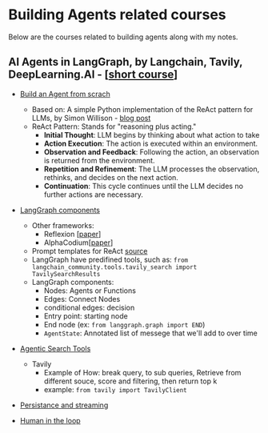 # Building Agents related courses

Below are the courses related to building agents along with my notes.

## AI Agents in LangGraph, by Langchain, Tavily, DeepLearning.AI - [[short course](https://learn.deeplearning.ai/courses/ai-agents-in-langgraph/lesson/1/introduction)]
- [Build an Agent from scrach](https://learn.deeplearning.ai/courses/ai-agents-in-langgraph/lesson/2/build-an-agent-from-scratch)
    * Based on: A simple Python implementation of the ReAct pattern for LLMs, by Simon Willison - [blog post](https://til.simonwillison.net/llms/python-react-pattern)
    * ReAct Pattern: Stands for "reasoning plus acting."
        - **Initial Thought**: LLM begins by thinking about what action to take
        - **Action Execution**: The action is executed within an environment.
        - **Observation and Feedback**: Following the action, an observation is returned from the environment.
        - **Repetition and Refinement**: The LLM processes the observation, rethinks, and decides on the next action.
        - **Continuation**: This cycle continues until the LLM decides no further actions are necessary.
- [LangGraph components](https://learn.deeplearning.ai/courses/ai-agents-in-langgraph/lesson/3/langgraph-components) 
    * Other frameworks:
        - Reflexion [[paper](https://arxiv.org/pdf/2303.11366)]
        - AlphaCodium[[paper](https://arxiv.org/pdf/2401.08500)]
    * Prompt templates for ReAct [source](https://smith.langchain.com/hub/hwchase17/react)
    * LangGraph have predifined tools, such as: `from langchain_community.tools.tavily_search import TavilySearchResults`
    * LangGraph components:
        - Nodes: Agents or Functions
        - Edges: Connect Nodes
        - conditional edges: decision
        - Entry point: starting node
        - End node (ex: `from langgraph.graph import END`)
        - `AgentState`: Annotated list of messege that we'll add to over time
        
- [Agentic Search Tools](https://learn.deeplearning.ai/courses/ai-agents-in-langgraph/lesson/4/agentic-search-tools)
    * Tavily
        - Example of How: break query, to sub queries, Retrieve from different souce, score and filtering, then return top k
        - example: `from tavily import TavilyClient`
- [Persistance and streaming](https://learn.deeplearning.ai/courses/ai-agents-in-langgraph/lesson/5/persistence-and-streaming)
- [Human in the loop](https://learn.deeplearning.ai/courses/ai-agents-in-langgraph/lesson/6/human-in-the-loop)
